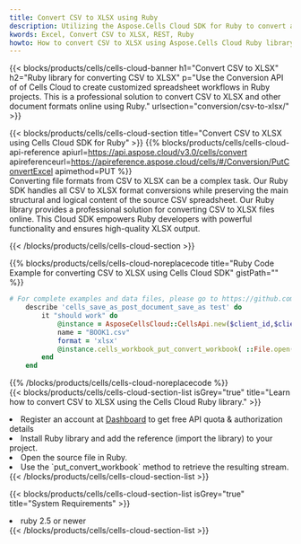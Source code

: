 ```yaml
---
title: Convert CSV to XLSX using Ruby 
description: Utilizing the Aspose.Cells Cloud SDK for Ruby to convert a CSV format file to a XLSX format file. 
kwords: Excel, Convert CSV to XLSX, REST, Ruby
howto: How to convert CSV to XLSX using Aspose.Cells Cloud Ruby library.
---
```



{{< blocks/products/cells/cells-cloud-banner h1="Convert CSV to XLSX" h2="Ruby library for converting CSV to XLSX" p="Use the Conversion API of of Cells Cloud to create customized spreadsheet workflows in Ruby projects. This is a professional solution to convert CSV to XLSX and other document formats online using Ruby." urlsection="conversion/csv-to-xlsx/" >}}

{{< blocks/products/cells/cells-cloud-section  title="Convert CSV to XLSX using Cells Cloud SDK for Ruby" >}}
{{% blocks/products/cells/cells-cloud-api-reference  apiurl=https://api.aspose.cloud/v3.0/cells/convert  apireferenceurl=https://apireference.aspose.cloud/cells/#/Conversion/PutConvertExcel  apimethod=PUT %}}
<br/>
Converting file formats from CSV to XLSX can be a complex task. Our Ruby SDK handles all CSV to XLSX format conversions while preserving the main structural and logical content of the source CSV spreadsheet. Our Ruby library provides a professional solution for converting CSV to XLSX files online. This Cloud SDK empowers Ruby developers with powerful functionality and ensures high-quality XLSX output.

{{< /blocks/products/cells/cells-cloud-section >}}

{{% blocks/products/cells/cells-cloud-noreplacecode title="Ruby Code Example for converting CSV to XLSX using Cells Cloud SDK" gistPath="" %}}
 
```ruby
# For complete examples and data files, please go to https://github.com/aspose-cells-cloud/aspose-cells-cloud-ruby/
    describe 'cells_save_as_post_document_save_as test' do
        it "should work" do
            @instance = AsposeCellsCloud::CellsApi.new($client_id,$client_secret,"v3.0","https://api.aspose.cloud/")
            name = "BOOK1.csv"
            format = 'xlsx'
            @instance.cells_workbook_put_convert_workbook( ::File.open(File.expand_path("data/"+name),"r")  {|io| io.read(io.size) },{:format=>format})     
        end
    end
```
 
{{% /blocks/products/cells/cells-cloud-noreplacecode  %}}
<br/>
{{< blocks/products/cells/cells-cloud-section-list isGrey="true"  title="Learn how to convert CSV to XLSX using the Cells Cloud Ruby library." >}}
<li>Register an account at <a href="https://dashboard.aspose.cloud/">Dashboard</a> to get free API quota & authorization details</li>
<li>Install Ruby library and add the reference (import the library) to your project.</li>
<li>Open the source file in Ruby.</li>
<li>Use the `put_convert_workbook` method to retrieve the resulting stream.</li>
{{< /blocks/products/cells/cells-cloud-section-list >}}

{{< blocks/products/cells/cells-cloud-section-list isGrey="true"  title="System Requirements" >}}
<li>ruby 2.5 or newer</li>
{{< /blocks/products/cells/cells-cloud-section-list >}}
